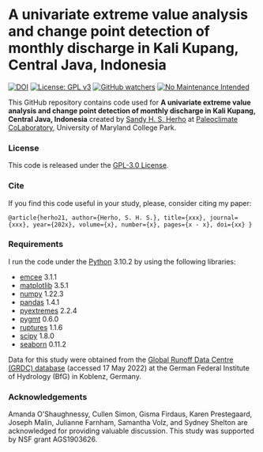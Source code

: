 # A univariate extreme value analysis and change point detection of monthly discharge in Kali Kupang, Central Java, Indonesia
[![DOI](https://zenodo.org/badge/470391679.svg)](https://zenodo.org/badge/latestdoi/470391679)
[![License: GPL v3](https://img.shields.io/badge/License-GPLv3-blue.svg)](https://www.gnu.org/licenses/gpl-3.0)
[![GitHub watchers](https://img.shields.io/github/watchers/Naereen/StrapDown.js.svg?style=social&label=Watch&maxAge=2592000)](https://github.com/sandyherho/ensoIndoRice/watchers)
[![No Maintenance Intended](http://unmaintained.tech/badge.svg)](http://unmaintained.tech/)


This GitHub repository contains code used for **A univariate extreme value analysis and change point detection of monthly discharge in Kali Kupang, Central Java, Indonesia** created by [Sandy H. S. Herho](https://www.geol.umd.edu/sandyherho) at [Paleoclimate CoLaboratory](https://www.geol.umd.edu/facilities/sil/), University of Maryland College Park.

### License

This code is released under the [GPL-3.0 License](https://github.com/sandyherho/kaliKupangDisch/blob/main/LICENCE).

### Cite

If you find this code useful in your study, please, consider citing my paper:

`
@article{herho21,
         author={Herho, S. H. S.},
         title={xxx},
         journal={xxx},
         year={202x},
         volume={x},
         number={x},
         pages={x - x},
         doi={xx}
}
`
### Requirements

I run the code under the [Python](https://www.python.org/) 3.10.2 by using the following libraries:

- [emcee](https://emcee.readthedocs.io/en/stable/) 3.1.1
- [matplotlib](https://matplotlib.org/) 3.5.1
- [numpy](https://numpy.org/) 1.22.3
- [pandas](https://pandas.pydata.org/) 1.4.1
- [pyextremes](https://georgebv.github.io/pyextremes/) 2.2.4
- [pygmt](https://www.pygmt.org/latest/) 0.6.0
- [ruptures](https://centre-borelli.github.io/ruptures-docs/) 1.1.6
- [scipy](https://scipy.org/) 1.8.0
- [seaborn](https://seaborn.pydata.org/) 0.11.2 


Data for this study were obtained from the [Global Runoff Data Centre (GRDC) database](https://www.bafg.de/GRDC/) (accessed 17 May 2022) at the German Federal Institute of Hydrology (BfG) in Koblenz, Germany.

### Acknowledgements

Amanda O'Shaughnessy, Cullen Simon, Gisma Firdaus, Karen Prestegaard, Joseph Malin, Julianne Farnham, Samantha Volz, and Sydney Shelton are acknowledged for providing valuable discussion. This study was supported by NSF grant AGS1903626.
